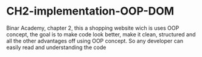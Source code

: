 # CH2-implementation-OOP-DOM
Binar Academy, chapter 2, this a shopping website wich is uses OOP concept, the goal is to make code look better, make it clean, structured and all the other advantages off using OOP concept. So any developer can easily read and understanding the code
